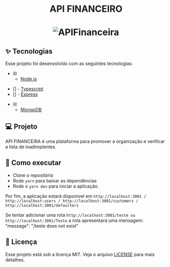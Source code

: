 <h1 align="center">API FINANCEIRO</h1>

<h1 align="center">
    <img alt="APIFinanceira" src="https://github.com/alissonandrade2020/ApiFinanceiro/blob/master/video/videoapresentacao.gif" />
</h1>

## ✨ Tecnologias

Esse projeto foi desenvolvido com as seguintes tecnologias:

- [x] - [Node.js](https://nodejs.org/en/)
- [] - [Typescript](https://www.typescriptlang.org/)
- [] - [Express](https://expressjs.com/pt-br/)
- [x] - [MongoDB](https://www.mongodb.com/pt-br)

## 💻 Projeto

API FINANCEIRA é uma plataforma para promover a organização e verificar a lista de inadimplentes.

## 🚀 Como executar

- Clone o repositório
- Rode `yarn` para baixar as dependências
- Rode o `yarn dev` para iniciar a aplicação.

Por fim, a aplicação estará disponível em `http://localhost:3001 /  http://localhost:users / http://localhost:3001/customers / http://localhost:3001/defaulters`

Se tentar adicionar uma rota `http://localhost:3001/teste ou http://localhost:3001/Teste` a rota apresentará uma mensagem: "message": "/teste does not exist"

## 📄 Licença

Esse projeto está sob a licença MIT. Veja o arquivo [LICENSE](LICENSE.md) para mais detalhes.